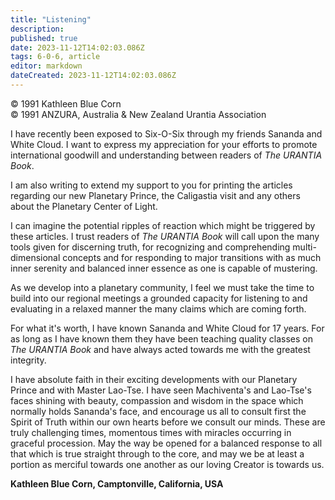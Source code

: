 ```yaml
---
title: "Listening"
description: 
published: true
date: 2023-11-12T14:02:03.086Z
tags: 6-0-6, article
editor: markdown
dateCreated: 2023-11-12T14:02:03.086Z
---
```


<p class="v-card v-sheet theme--light gray lighten-3 px-2 py-1">© 1991 Kathleen Blue Corn<br>© 1991 ANZURA, Australia & New Zealand Urantia Association</p>

I have recently been exposed to Six-O-Six through my friends Sananda and White Cloud. I want to express my appreciation for your efforts to promote international goodwill and understanding between readers of _The URANTIA Book_.

I am also writing to extend my support to you for printing the articles regarding our new Planetary Prince, the Caligastia visit and any others about the Planetary Center of Light.

I can imagine the potential ripples of reaction which might be triggered by these articles. I trust readers of _The URANTIA Book_ will call upon the many tools given for discerning truth, for recognizing and comprehending multi-dimensional concepts and for responding to major transitions with as much inner serenity and balanced inner essence as one is capable of mustering.

As we develop into a planetary community, I feel we must take the time to build into our regional meetings a grounded capacity for listening to and evaluating in a relaxed manner the many claims which are coming forth.

For what it's worth, I have known Sananda and White Cloud for 17 years. For as long as I have known them they have been teaching quality classes on _The URANTIA Book_ and have always acted towards me with the greatest integrity.

I have absolute faith in their exciting developments with our Planetary Prince and with Master Lao-Tse. I have seen Machiventa's and Lao-Tse's faces shining with beauty, compassion and wisdom in the space which normally holds Sananda's face, and encourage us all to consult first the Spirit of Truth within our own hearts before we consult our minds. These are truly challenging times, momentous times with miracles occurring in graceful procession. May the way be opened for a balanced response to all that which is true straight through to the core, and may we be at least a portion as merciful towards one another as our loving Creator is towards us.

**Kathleen Blue Corn, Camptonville, California, USA**